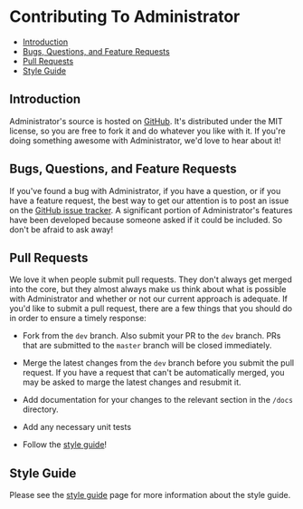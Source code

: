 # Contributing To Administrator

- [Introduction](#introduction)
- [Bugs, Questions, and Feature Requests](#issues)
- [Pull Requests](#pull-requests)
- [Style Guide](#style-guide)

<a name="introduction"></a>
## Introduction

Administrator's source is hosted on [GitHub](https://github.com/FrozenNode/Laravel-Administrator). It's distributed under the MIT license, so you are free to fork it and do whatever you like with it. If you're doing something awesome with Administrator, we'd love to hear about it!

<a name="issues"></a>
## Bugs, Questions, and Feature Requests

If you've found a bug with Administrator, if you have a question, or if you have a feature request, the best way to get our attention is to post an issue on the [GitHub issue tracker](https://github.com/FrozenNode/Laravel-Administrator/issues). A significant portion of Administrator's features have been developed because someone asked if it could be included. So don't be afraid to ask away!

<a name="pull-requests"></a>
## Pull Requests

We love it when people submit pull requests. They don't always get merged into the core, but they almost always make us think about what is possible with Administrator and whether or not our current approach is adequate. If you'd like to submit a pull request, there are a few things that you should do in order to ensure a timely response:

- Fork from the `dev` branch. Also submit your PR to the `dev` branch. PRs that are submitted to the `master` branch will be closed immediately.

- Merge the latest changes from the `dev` branch before you submit the pull request. If you have a request that can't be automatically merged, you may be asked to marge the latest changes and resubmit it.

- Add documentation for your changes to the relevant section in the `/docs` directory.

- Add any necessary unit tests

- Follow the [style guide](/docs/style-guide)!

<a name="style-guide"></a>
## Style Guide

Please see the [style guide](/docs/style-guide) page for more information about the style guide.